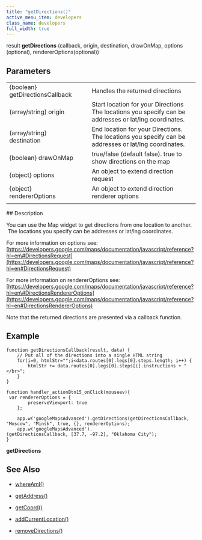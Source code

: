 ```yaml
---
title: "getDirections()"
active_menu_item: developers
class_name: developers
full_width: true
---
```



result **getDirections** (callback, origin, destination, drawOnMap, options (optional), rendererOptions(optional))

## Parameters

<table>
<tr>
<td width="213">
{boolean} getDirectionsCallback

</td>
<td width="21">
</td>
<td width="646">
Handles the returned directions

</td>
</tr>
<tr>
<td width="213">
(array/string) origin

</td>
<td width="21">
</td>
<td width="646">
Start location for your Directions The locations you specify can be addresses or lat/lng coordinates.

</td>
</tr>
<tr>
<td width="213">
(array/string) destination

</td>
<td width="21">
</td>
<td width="646">
End location for your Directions. The locations you specify can be addresses or lat/lng coordinates.

</td>
</tr>
<tr>
<td width="213">
{boolean} drawOnMap

</td>
<td width="21">
</td>
<td width="646">
true/false (default false). true to show directions on the map

</td>
</tr>
<tr>
<td width="213">
{object} options

</td>
<td width="21">
</td>
<td width="646">
An object to extend direction request

</td>
</tr>
<tr>
<td width="213">
{object} rendererOptions

</td>
<td width="21">
</td>
<td width="646">
An object to extend direction renderer options

</td>
</tr>
<tr>
<td width="213">
</td>
<td width="21">
</td>
<td width="646">
</td>
</tr>
</table>
## Description

You can use the Map widget to get directions from one location to another.  The locations you specify can be addresses or lat/lng coordinates.

For more information on options see: [https://developers.google.com/maps/documentation/javascript/reference?hl=en\#DirectionsRequest](https://developers.google.com/maps/documentation/javascript/reference?hl=en#DirectionsRequest)

For more information on rendererOptions see: [https://developers.google.com/maps/documentation/javascript/reference?hl=en\#DirectionsRendererOptions](https://developers.google.com/maps/documentation/javascript/reference?hl=en#DirectionsRendererOptions)

Note that the returned directions are presented via a callback function.

## **Example**

    function getDirectionsCallback(result, data) {
        // Put all of the directions into a single HTML string
        for(i=0, htmlStr="";i<data.routes[0].legs[0].steps.length; i++) {
            htmlStr += data.routes[0].legs[0].steps[i].instructions + "</br>";
        }
    }
     
    function handler_actionBtn15_onClick(mouseev){
     var rendererOptions = {
            preserveViewport: true
        };
          
        app.w('googleMapsAdvanced').getDirections(getDirectionsCallback, "Moscow", "Minsk", true, {}, rendererOptions);
        app.w('googleMapsAdvanced').
    (getDirectionsCallback, [37.7, -97.2], "Oklahoma City");
    }
   

**getDirections**

## **See Also**

 - [whereAmI()](whereami.htm)

 - [getAddress()](getaddress.htm)

 - [getCoord()](getcoord.htm)

 - [addCurrentLocation()](addcurrentlocation.htm)

 - [removeDirections()](removedirections.htm)

